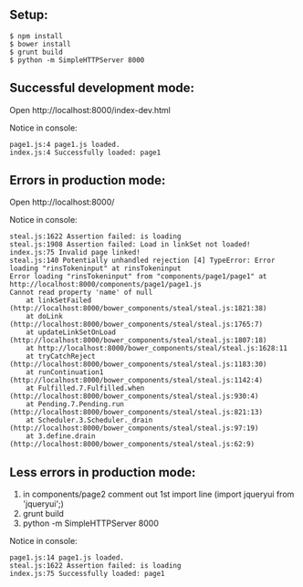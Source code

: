 ## Setup:

```
$ npm install
$ bower install
$ grunt build
$ python -m SimpleHTTPServer 8000
```

## Successful development mode:

Open http://localhost:8000/index-dev.html

Notice in console:

```
page1.js:4 page1.js loaded.
index.js:4 Successfully loaded: page1
```

## Errors in production mode:

Open http://localhost:8000/ 
 
Notice in console:

```
steal.js:1622 Assertion failed: is loading
steal.js:1908 Assertion failed: Load in linkSet not loaded!
index.js:75 Invalid page linked!
steal.js:140 Potentially unhandled rejection [4] TypeError: Error loading "rinsTokeninput" at rinsTokeninput
Error loading "rinsTokeninput" from "components/page1/page1" at http://localhost:8000/components/page1/page1.js
Cannot read property 'name' of null
    at linkSetFailed (http://localhost:8000/bower_components/steal/steal.js:1821:38)
    at doLink (http://localhost:8000/bower_components/steal/steal.js:1765:7)
    at updateLinkSetOnLoad (http://localhost:8000/bower_components/steal/steal.js:1807:18)
    at http://localhost:8000/bower_components/steal/steal.js:1628:11
    at tryCatchReject (http://localhost:8000/bower_components/steal/steal.js:1183:30)
    at runContinuation1 (http://localhost:8000/bower_components/steal/steal.js:1142:4)
    at Fulfilled.7.Fulfilled.when (http://localhost:8000/bower_components/steal/steal.js:930:4)
    at Pending.7.Pending.run (http://localhost:8000/bower_components/steal/steal.js:821:13)
    at Scheduler.3.Scheduler._drain (http://localhost:8000/bower_components/steal/steal.js:97:19)
    at 3.define.drain (http://localhost:8000/bower_components/steal/steal.js:62:9)
```

## Less errors in production mode:

1. in components/page2 comment out 1st import line (import jqueryui from 'jqueryui';)
2. grunt build
3. python -m SimpleHTTPServer 8000

Notice in console:

```
page1.js:14 page1.js loaded.
steal.js:1622 Assertion failed: is loading
index.js:75 Successfully loaded: page1
```
